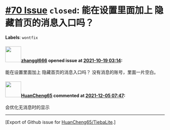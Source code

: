 # [\#70 Issue](https://github.com/HuanCheng65/TiebaLite/issues/70) `closed`: 能在设置里面加上 隐藏首页的消息入口吗？
**Labels**: `wontfix`


#### <img src="https://avatars.githubusercontent.com/u/12710539?u=cb660c2f3a58a053b76fba5e0f9c0bc0ee624736&v=4" width="50">[zhanggl666](https://github.com/zhanggl666) opened issue at [2021-10-19 03:14](https://github.com/HuanCheng65/TiebaLite/issues/70):

能在设置里面加上 隐藏首页的消息入口吗？
没有消息的账号，里面一片空白。


#### <img src="https://avatars.githubusercontent.com/u/22636177?u=5e5e656c62ba51f1661d80a6a0fd9ec098e5023b&v=4" width="50">[HuanCheng65](https://github.com/HuanCheng65) commented at [2021-12-05 07:47](https://github.com/HuanCheng65/TiebaLite/issues/70#issuecomment-986182688):

会优化无消息时的显示


-------------------------------------------------------------------------------



[Export of Github issue for [HuanCheng65/TiebaLite](https://github.com/HuanCheng65/TiebaLite).]
